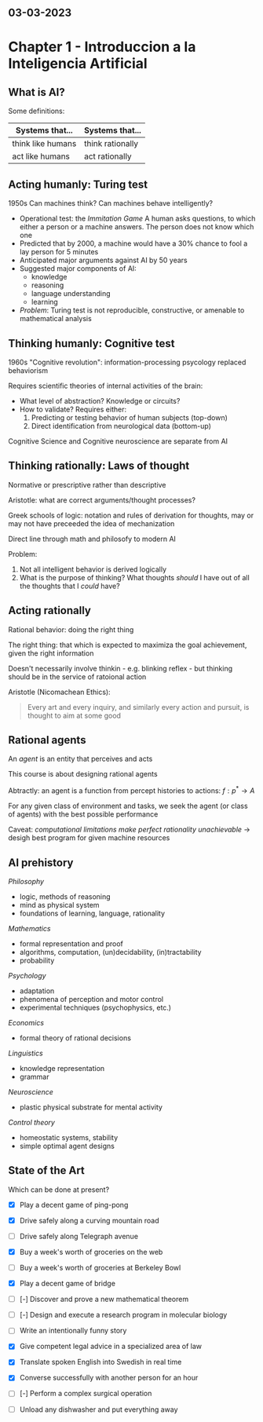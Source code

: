 03-03-2023
---
# Chapter 1 - Introduccion a la Inteligencia Artificial

## What is AI?
Some definitions:

Systems that...   | Systems that...
----------------- | ------
think like humans | think rationally
act like humans   | act rationally

## Acting humanly: Turing test
1950s
Can machines think? Can machines behave intelligently?

- Operational test: the *Immitation Game*
	A human asks questions, to which either a person or a machine answers. The person does not know which one
- Predicted that by 2000, a machine would have a 30% chance to fool a lay person for 5 minutes
- Anticipated major arguments against AI by 50 years
- Suggested major components of AI:
	- knowledge
	- reasoning
	- language understanding
	- learning
- *Problem*: Turing test is not reproducible, constructive, or amenable to mathematical analysis

## Thinking humanly: Cognitive test
1960s
"Cognitive revolution": information-processing psycology replaced behaviorism

Requires scientific theories of internal activities of the brain:
- What level of abstraction? Knowledge or circuits?
- How to validate? Requires either:
	1. Predicting or testing behavior of human subjects (top-down)
	2. Direct identification from neurological data (bottom-up)

Cognitive Science and Cognitive neuroscience are separate from AI

## Thinking rationally: Laws of thought
Normative or prescriptive rather than descriptive

Aristotle: what are correct arguments/thought processes?

Greek schools of logic: notation and rules of derivation for thoughts, may or may not have preceeded the idea of mechanization

Direct line through math and philosofy to modern AI

Problem:
1. Not all intelligent behavior is derived logically
2. What is the purpose of thinking? What thoughts *should* I have out of all the thoughts that I *could* have?

## Acting rationally
Rational behavior: doing the right thing

The right thing: that which is expected to maximiza the goal achievement, given the right information

Doesn't necessarily involve thinkin - e.g. blinking reflex - but thinking should be in the service of ratoional action

Aristotle (Nicomachean Ethics):
> Every art and every inquiry, and similarly every action and pursuit, is thought to aim at some good

## Rational agents
An *agent* is an entity that perceives and acts

This course is about designing rational agents

Abtractly: an agent is a function from percept histories to actions:
$f:p^* \rightarrow A$

For any given class of environment and tasks, we seek the agent (or class of agents) with the best possible performance

Caveat: *computational limitations make perfect rationality unachievable*
$\rightarrow$ desigh best program for given machine resources

## AI prehistory

*Philosophy*
- logic, methods of reasoning
- mind as physical system
- foundations of learning, language, rationality

*Mathematics*
- formal representation and proof
- algorithms, computation, (un)decidability, (in)tractability
- probability

*Psychology*
- adaptation
- phenomena of perception and motor control
- experimental techniques (psychophysics, etc.)

*Economics*
- formal theory of rational decisions

*Linguistics*
- knowledge representation
- grammar

*Neuroscience*
- plastic physical substrate for mental activity

*Control theory*
- homeostatic systems, stability
- simple optimal agent designs

## State of the Art
Which can be done at present?
- [x] Play a decent game of ping-pong
- [x] Drive safely along a curving mountain road
- [ ] Drive safely along Telegraph avenue
- [x] Buy a week's worth of groceries on the web
- [ ] Buy a week's worth of groceries at Berkeley Bowl
- [x] Play a decent game of bridge
- [ ] [-] Discover and prove a new mathematical theorem
- [ ] [-] Design and execute a research program in molecular biology
- [ ] Write an intentionally funny story
- [x] Give competent legal advice in a specialized area of law
- [x] Translate spoken English into Swedish in real time
- [x] Converse successfully with another person for an hour
- [ ] [-] Perform a complex surgical operation
- [ ] Unload any dishwasher and put everything away

